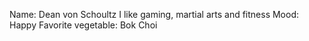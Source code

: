 Name: Dean von Schoultz
I like gaming, martial arts and fitness
Mood: Happy
Favorite vegetable: Bok Choi
